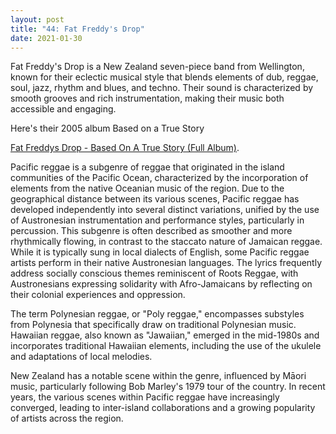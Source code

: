 ```yaml
---
layout: post
title: "44: Fat Freddy's Drop"
date: 2021-01-30
---
```


Fat Freddy's Drop is a New Zealand seven-piece band from Wellington, known for their eclectic musical style that blends elements of dub, reggae, soul, jazz, rhythm and blues, and techno. Their sound is characterized by smooth grooves and rich instrumentation, making their music both accessible and engaging.

Here's their 2005 album Based on a True Story

[Fat Freddys Drop - Based On A True Story (Full Album)](https://youtu.be/Y7QQS5V3cnI).
  
Pacific reggae is a subgenre of reggae that originated in the island communities of the Pacific Ocean, characterized by the incorporation of elements from the native Oceanian music of the region. Due to the geographical distance between its various scenes, Pacific reggae has developed independently into several distinct variations, unified by the use of Austronesian instrumentation and performance styles, particularly in percussion. This subgenre is often described as smoother and more rhythmically flowing, in contrast to the staccato nature of Jamaican reggae. While it is typically sung in local dialects of English, some Pacific reggae artists perform in their native Austronesian languages. The lyrics frequently address socially conscious themes reminiscent of Roots Reggae, with Austronesians expressing solidarity with Afro-Jamaicans by reflecting on their colonial experiences and oppression.

The term Polynesian reggae, or "Poly reggae," encompasses substyles from Polynesia that specifically draw on traditional Polynesian music. Hawaiian reggae, also known as "Jawaiian," emerged in the mid-1980s and incorporates traditional Hawaiian elements, including the use of the ukulele and adaptations of local melodies. 

New Zealand has a notable scene within the genre, influenced by Māori music, particularly following Bob Marley's 1979 tour of the country. In recent years, the various scenes within Pacific reggae have increasingly converged, leading to inter-island collaborations and a growing popularity of artists across the region.